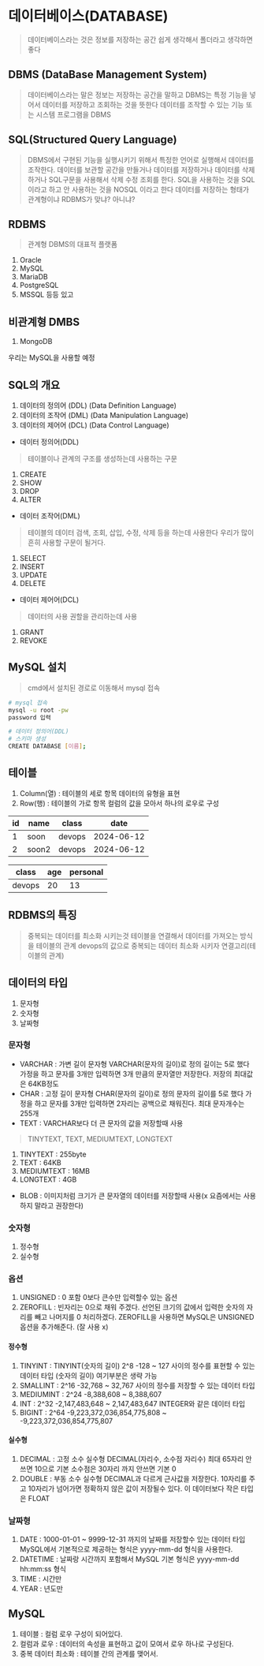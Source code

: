 # 데이터베이스(DATABASE)
> 데이터베이스라는 것은 정보를 저장하는 공간
> 쉽게 생각해서 폴더라고 생각하면 좋다

## DBMS (DataBase Management System)
> 데이터베이스라는 말은 정보는 저장하는 공간을 말하고
> DBMS는 특정 기능을 넣어서 데이터를 저장하고 조회하는 것을 뜻한다
> 데이터를 조작할 수 있는 기능 또는 시스템 프로그램을 DBMS

## SQL(Structured Query Language)
> DBMS에서 구현된 기능을 실행시키기 위해서 특정한 언어로 실행해서 데이터를 조작한다.
> 데이터를 보관할 공간을 만들거나 데이터를 저장하거나 데이터를 삭제하거나
> SQL구문을 사용해서 삭제 수정 조회를 한다.
> SQL을 사용하는 것을 SQL이라고 하고 안 사용하는 것을 NOSQL 이라고 한다
> 데이터를 저장하는 형태가 관계형이냐 RDBMS가 맞냐? 아니냐?

## RDBMS
> 관계형 DBMS의 대표적 플랫폼 
1. Oracle
2. MySQL
3. MariaDB
4. PostgreSQL
5. MSSQL
등등 있고

## 비관계형 DMBS
1. MongoDB

우리는 MySQL을 사용할 예정

## SQL의 개요
1. 데이터의 정의어 (DDL) (Data Definition Language)
2. 데이터의 조작어 (DML) (Data Manipulation Language)
3. 데이터의 제어어 (DCL) (Data Control Language)

- 데이터 정의어(DDL)
> 테이블이나 관계의 구조를 생성하는데 사용하는 구문
  1. CREATE
  2. SHOW
  3. DROP
  4. ALTER

- 데이터 조작어(DML)
> 테이블의 데이터 검색, 조회, 삽입, 수정, 삭제 등을 하는데 사용한다
> 우리가 많이 흔히 사용할 구문이 될거다.
  1. SELECT
  2. INSERT
  3. UPDATE
  4. DELETE

- 데이터 제어어(DCL)
> 데이터의 사용 권할을 관리하는데 사용
  1. GRANT
  2. REVOKE

## MySQL 설치
> cmd에서 설치된 경로로 이동해서  mysql 접속

```sh
# mysql 접속
mysql -u root -pw
password 입력

# 데이터 정의어(DDL)
# 스키마 생성
CREATE DATABASE [이름];
```

## 테이블
1. Column(열) : 테이블의 세로 항목 데이터의 유형을 표현
2. Row(행) : 테이블의 가로 항목 컬럼의 값을 모아서 하나의 로우로 구성

| id | name  | class  | date       |
|----|-------|--------|------------|
|  1 | soon  | devops | 2024-06-12 |
|  2 | soon2 | devops | 2024-06-12 |

| class  | age | personal |
| ------ | --- | -------- |
| devops | 20  | 13       |

## RDBMS의 특징
> 중복되는 데이터를 최소화 시키는것
> 테이블을 연결해서 데이터를 가져오는 방식을 테이블의 관계
> devops의 값으로 중복되는 데이터 최소화 시키자 연결고리(테이블의 관계)

## 데이터의 타입
1. 문자형
2. 숫자형
3. 날짜형

### 문자형
- VARCHAR : 가변 길이 문자형 VARCHAR(문자의 길이)로 정의 길이는 5로 했다 가정을 하고 문자를 3개만 입력하면 3개 만큼의 문자열만 저장한다. 저장의 최대값은 64KB정도
- CHAR : 고정 길이 문자형 CHAR(문자의 길이)로 정의 문자의 길이를 5로 했다 가정을 하고 문자를 3개만 입력하면 2자리는 공백으로 채워진다. 최대 문자개수는 255개
- TEXT : VARCHAR보다 더 큰 문자의 값을 저장할때 사용
 > TINYTEXT, TEXT, MEDIUMTEXT, LONGTEXT
 1. TINYTEXT : 255byte
 2. TEXT : 64KB
 3. MEDIUMTEXT : 16MB
 4. LONGTEXT : 4GB
- BLOB : 이미지처럼 크기가 큰 문자열의 데이터를 저장할때 사용(x 요즘에서는 사용하지 말라고 권장한다)

### 숫자형
1. 정수형
2. 실수형

### 옵션
1. UNSIGNED : 0 포함 0보다 큰수만 입력할수 있는 옵션
2. ZEROFILL : 빈자리는 0으로 채워 주겠다. 선언된 크기의 값에서 입력한 숫자의 자리를 빼고 나머지를 0 처리하겠다. ZEROFILL을 사용하면 MySQL은 UNSIGNED 옵션을 추가해준다. (잘 사용 x)

#### 정수형
1. TINYINT : TINYINT(숫자의 길이) 2^8 -128 ~ 127 사이의 정수를 표현할 수 있는 데이터 타입 (숫자의 길이) 여기부분은 생략 가능
2. SMALLINT : 2^16 -32,768 ~ 32,767 사이의 정수를 저장할 수 있는 데이터 타입
3. MEDIUMINT : 2^24 -8,388,608 ~ 8,388,607
4. INT : 2^32 -2,147,483,648 ~ 2,147,483,647 INTEGER와 같은 데이터 타입
5. BIGINT : 2^64 -9,223,372,036,854,775,808 ~ -9,223,372,036,854,775,807

#### 실수형
1. DECIMAL : 고정 소수 실수형 DECIMAL(자리수, 소수점 자리수) 최대 65자리 안쓰면 10으로 기본 소수점은 30자리 까지 안쓰면 기본 0
2. DOUBLE : 부동 소수 실수형 DECIMAL과 다르게 근사값을 저장한다. 10자리를 주고 10자리가 넘어가면 정확하지 않은 값이 저장될수 있다. 이 데이터보다 작은 타입은 FLOAT

### 날짜형
1. DATE : 1000-01-01 ~ 9999-12-31 까지의 날짜를 저장할수 있는 데이터 타입 MySQL에서 기본적으로 제공하는 형식은 yyyy-mm-dd 형식을 사용한다.
2. DATETIME : 날짜랑 시간까지 포함해서 MySQL 기본 형식은 yyyy-mm-dd hh:mm:ss 형식
3. TIME : 시간만
4. YEAR : 년도만

## MySQL
1. 테이블 : 컬럼 로우 구성이 되어있다.
2. 컬럼과 로우 : 데이터의 속성을 표현하고 값이 모여서 로우 하나로 구성된다.
3. 중복 데이터 최소화 : 테이블 간의 관계를 맺어서.